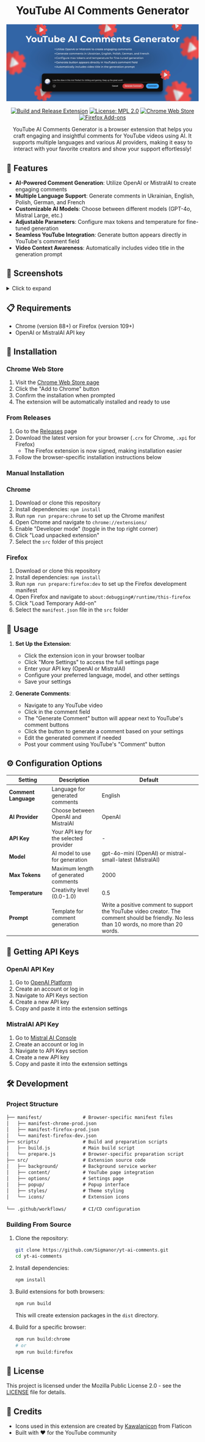 <div align="center">

# YouTube AI Comments Generator

![alt text](assets/store-screenshots/top_page_ad.jpg)

[![Build and Release Extension](https://github.com/Sigmanor/yt-ai-comments/actions/workflows/release.yml/badge.svg)](https://github.com/Sigmanor/yt-ai-comments/actions/workflows/release.yml)
[![License: MPL 2.0](https://img.shields.io/badge/License-MPL_2.0-brightgreen.svg)](https://opensource.org/licenses/MPL-2.0)
[![Chrome Web Store](https://img.shields.io/badge/Chrome_Web_Store-Available-4285F4?logo=googlechrome&logoColor=white)](https://chromewebstore.google.com/detail/youtube-ai-comments-gener/ikdjiofmkibkjecaknpmolmibjbkgalo)
[![Firefox Add-ons](https://img.shields.io/badge/Firefox_Add--ons-Available-FF7139?logo=firefox&logoColor=white)](https://addons.mozilla.org/en-US/firefox/addon/yt-ai-comments/)

YouTube AI Comments Generator is a browser extension that helps you craft engaging and insightful comments for YouTube videos using AI. It supports multiple languages and various AI providers, making it easy to interact with your favorite creators and show your support effortlessly!

</div>

## 🌟 Features

- **AI-Powered Comment Generation**: Utilize OpenAI or MistralAI to create engaging comments
- **Multiple Language Support**: Generate comments in Ukrainian, English, Polish, German, and French
- **Customizable AI Models**: Choose between different models (GPT-4o, Mistral Large, etc.)
- **Adjustable Parameters**: Configure max tokens and temperature for fine-tuned generation
- **Seamless YouTube Integration**: Generate button appears directly in YouTube's comment field
- **Video Context Awareness**: Automatically includes video title in the generation prompt

## 📸 Screenshots

<details>
<summary style="cursor: pointer;">Click to expand</summary>

![Screenshot 1](assets/readme-screenshots/0.png)

![Screenshot 2](assets/readme-screenshots/1.png)

![Screenshot 3](assets/readme-screenshots/2.png)

</details>

## 📋 Requirements

- Chrome (version 88+) or Firefox (version 109+)
- OpenAI or MistralAI API key

## 🔧 Installation

### Chrome Web Store

1. Visit the [Chrome Web Store page](https://chromewebstore.google.com/detail/youtube-ai-comments-gener/ikdjiofmkibkjecaknpmolmibjbkgalo)
2. Click the "Add to Chrome" button
3. Confirm the installation when prompted
4. The extension will be automatically installed and ready to use

### From Releases

1. Go to the [Releases](https://github.com/Sigmanor/yt-ai-comments/releases) page
2. Download the latest version for your browser (`.crx` for Chrome, `.xpi` for Firefox)
   - The Firefox extension is now signed, making installation easier
3. Follow the browser-specific installation instructions below

### Manual Installation

### Chrome

1. Download or clone this repository
2. Install dependencies: `npm install`
3. Run `npm run prepare:chrome` to set up the Chrome manifest
4. Open Chrome and navigate to `chrome://extensions/`
5. Enable "Developer mode" (toggle in the top right corner)
6. Click "Load unpacked extension"
7. Select the `src` folder of this project

### Firefox

1. Download or clone this repository
2. Install dependencies: `npm install`
3. Run `npm run prepare:firefox:dev` to set up the Firefox development manifest
4. Open Firefox and navigate to `about:debugging#/runtime/this-firefox`
5. Click "Load Temporary Add-on"
6. Select the `manifest.json` file in the `src` folder

## 🚀 Usage

1. **Set Up the Extension**:

   - Click the extension icon in your browser toolbar
   - Click "More Settings" to access the full settings page
   - Enter your API key (OpenAI or MistralAI)
   - Configure your preferred language, model, and other settings
   - Save your settings

2. **Generate Comments**:
   - Navigate to any YouTube video
   - Click in the comment field
   - The "Generate Comment" button will appear next to YouTube's comment buttons
   - Click the button to generate a comment based on your settings
   - Edit the generated comment if needed
   - Post your comment using YouTube's "Comment" button

## ⚙️ Configuration Options

| Setting              | Description                            | Default                                                                                                                                      |
| -------------------- | -------------------------------------- | -------------------------------------------------------------------------------------------------------------------------------------------- |
| **Comment Language** | Language for generated comments        | English                                                                                                                                      |
| **AI Provider**      | Choose between OpenAI and MistralAI    | OpenAI                                                                                                                                       |
| **API Key**          | Your API key for the selected provider | -                                                                                                                                            |
| **Model**            | AI model to use for generation         | gpt-4o-mini (OpenAI) or mistral-small-latest (MistralAI)                                                                                     |
| **Max Tokens**       | Maximum length of generated comments   | 2000                                                                                                                                         |
| **Temperature**      | Creativity level (0.0-1.0)             | 0.5                                                                                                                                          |
| **Prompt**           | Template for comment generation        | Write a positive comment to support the YouTube video creator. The comment should be friendly. No less than 10 words, no more than 20 words. |

## 🔑 Getting API Keys

### OpenAI API Key

1. Go to [OpenAI Platform](https://platform.openai.com/)
2. Create an account or log in
3. Navigate to API Keys section
4. Create a new API key
5. Copy and paste it into the extension settings

### MistralAI API Key

1. Go to [Mistral AI Console](https://console.mistral.ai/)
2. Create an account or log in
3. Navigate to API Keys section
4. Create a new API key
5. Copy and paste it into the extension settings

## 🛠️ Development

### Project Structure

```
├── manifest/               # Browser-specific manifest files
│   ├── manifest-chrome-prod.json
│   ├── manifest-firefox-prod.json
│   └── manifest-firefox-dev.json
├── scripts/                # Build and preparation scripts
│   ├── build.js            # Main build script
│   └── prepare.js          # Browser-specific preparation script
├── src/                    # Extension source code
│   ├── background/         # Background service worker
│   ├── content/            # YouTube page integration
│   ├── options/            # Settings page
│   ├── popup/              # Popup interface
│   ├── styles/             # Theme styling
│   └── icons/              # Extension icons

└── .github/workflows/      # CI/CD configuration
```

### Building From Source

1. Clone the repository:

   ```bash
   git clone https://github.com/Sigmanor/yt-ai-comments.git
   cd yt-ai-comments
   ```

2. Install dependencies:
   ```bash
   npm install
   ```

3. Build extensions for both browsers:
   ```bash
   npm run build
   ```
   This will create extension packages in the `dist` directory.

4. Build for a specific browser:
   ```bash
   npm run build:chrome
   # or
   npm run build:firefox
   ```

## 📝 License

This project is licensed under the Mozilla Public License 2.0 - see the [LICENSE](LICENSE) file for details.

## 🙏 Credits

- Icons used in this extension are created by [Kawalanicon](https://www.flaticon.com/authors/kawalanicon) from Flaticon
- Built with ❤️ for the YouTube community
